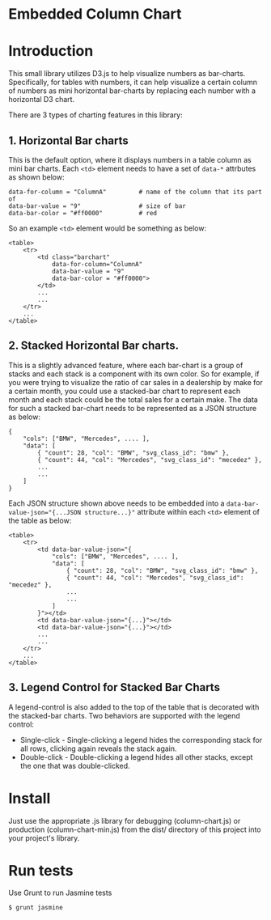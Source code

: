 Embedded Column Chart
============


# Introduction

This small library utilizes D3.js to help visualize numbers as bar-charts. Specifically, for tables with numbers, it can help visualize a certain column of numbers as mini horizontal bar-charts by replacing each number with a horizontal D3 chart.

There are 3 types of charting features in this library:


## 1. Horizontal Bar charts

This is the default option, where it displays numbers in a table column as mini bar charts. Each ```<td>``` element needs to have a set of ```data-*``` attrbutes as shown below:

```
data-for-column = "ColumnA"         # name of the column that its part of
data-bar-value = "9"                # size of bar
data-bar-color = "#ff0000"          # red
```

So an example ```<td>``` element would be something as below:
```
<table>
    <tr>
        <td class="barchart"
            data-for-column="ColumnA"
            data-bar-value = "9"
            data-bar-color = "#ff0000">
        </td>
        ...
        ...
    </tr>
    ...
</table>
```


## 2. Stacked Horizontal Bar charts.

This is a slightly advanced feature, where each bar-chart is a group of stacks and each stack is a component with its own color. So for example, if you were trying to visualize the ratio of car sales in a dealership by make for a certain month, you could use a stacked-bar chart to represent each month and each stack could be the total sales for a certain make. The data for such a stacked bar-chart needs to be represented as a JSON structure as below:

```
{
    "cols": ["BMW", "Mercedes", .... ],
    "data": [
        { "count": 28, "col": "BMW", "svg_class_id": "bmw" },
        { "count": 44, "col": "Mercedes", "svg_class_id": "mecedez" },
        ...
        ...
    ]
}
```

Each JSON structure shown above needs to be embedded into a ```data-bar-value-json="{...JSON structure...}"``` attribute within each ```<td>``` element of the table as below:

```
<table>
    <tr>
        <td data-bar-value-json="{
            "cols": ["BMW", "Mercedes", .... ],
            "data": [
                { "count": 28, "col": "BMW", "svg_class_id": "bmw" },
                { "count": 44, "col": "Mercedes", "svg_class_id": "mecedez" },
                ...
                ...
            ]
        }"></td>
        <td data-bar-value-json="{...}"></td>
        <td data-bar-value-json="{...}"></td>
        ...
        ...
    </tr>
    ...
</table>
```


## 3. Legend Control for Stacked Bar Charts

A legend-control is also added to the top of the table that is decorated with the stacked-bar charts. Two behaviors are supported with the legend control:
* Single-click - Single-clicking a legend hides the corresponding stack for all rows, clicking again reveals the stack again.
* Double-click - Double-clicking a legend hides all other stacks, except the one that was double-clicked.


# Install

Just use the appropriate .js library for debugging (column-chart.js) or production (column-chart-min.js) from the dist/ directory of this project into your project's library.


# Run tests

Use Grunt to run Jasmine tests

```
$ grunt jasmine
```
